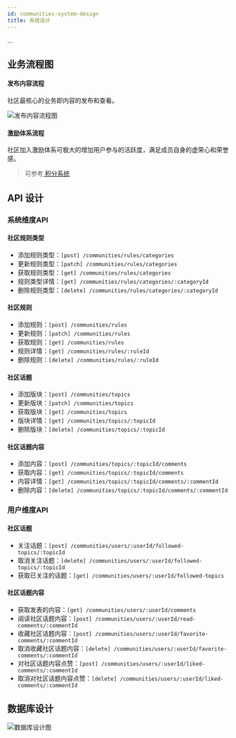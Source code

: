 ```yaml
---
id: communities-system-design
title: 系统设计
---
```


...

## 业务流程图

#### 发布内容流程

社区最核心的业务即内容的发布和查看。

![发布内容流程图](/img/communities-content-public-procedures.png)

#### 激励体系流程

社区加入激励体系可极大的增加用户参与的活跃度，满足成员自身的虚荣心和荣誉感。

> 可参考[ 积分系统 ](/docs/features)

## API 设计

### 系统维度API

#### 社区规则类型

- 添加规则类型：```[post] /communities/rules/categories```
- 更新规则类型：```[patch] /communities/rules/categories```
- 获取规则类型：```[get] /communities/rules/categories```
- 规则类型详情：```[get] /communities/rules/categories/:categoryId```
- 删除规则类型：```[delete] /communities/rules/categories/:categoryId```

#### 社区规则

- 添加规则：```[post] /communities/rules```
- 更新规则：```[patch] /communities/rules```
- 获取规则：```[get] /communities/rules```
- 规则详情：```[get] /communities/rules/:ruleId```
- 删除规则：```[delete] /communities/rules/:ruleId```

#### 社区话题

- 添加版块：```[post] /communities/topics```
- 更新版块：```[patch] /communities/topics```
- 获取版块：```[get] /communities/topics```
- 版块详情：```[get] /communities/topics/:topicId```
- 删除版块：```[delete] /communities/topics/:topicId```

#### 社区话题内容

- 添加内容：```[post] /communities/topics/:topicId/comments```
- 获取内容：```[get] /communities/topics/:topicId/comments```
- 内容详情：```[get] /communities/topics/:topicId/comments/:commentId```
- 删除内容：```[delete] /communities/topics/:topicId/comments/:commentId```

### 用户维度API

#### 社区话题

- 关注话题：```[post] /communities/users/:userId/followed-topics/:topicId```
- 取消关注话题：```[delete] /communities/users/:userId/followed-topics/:topicId```
- 获取已关注的话题：```[get] /communities/users/:userId/followed-topics```

#### 社区话题内容

- 获取发表的内容：```[get] /communities/users/:userId/comments```
- 阅读社区话题内容：```[post] /communities/users/:userId/read-comments/:commentId```
- 收藏社区话题内容：```[post] /communities/users/:userId/favorite-comments/:commentId```
- 取消收藏社区话题内容：```[delete] /communities/users/:userId/favorite-comments/:commentId```
- 对社区话题内容点赞：```[post] /communities/users/:userId/liked-comments/:commentId```
- 取消对社区话题内容点赞：```[delete] /communities/users/:userId/liked-comments/:commentId```

## 数据库设计

![数据库设计图](/img/communities-dbs.png)
